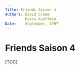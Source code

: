 ```yaml
---
Title: Friends Saison 4
Authors: David Crane
         Marta Kauffman
Date:    September, 1997
---
```


# Friends Saison 4

[TOC]


